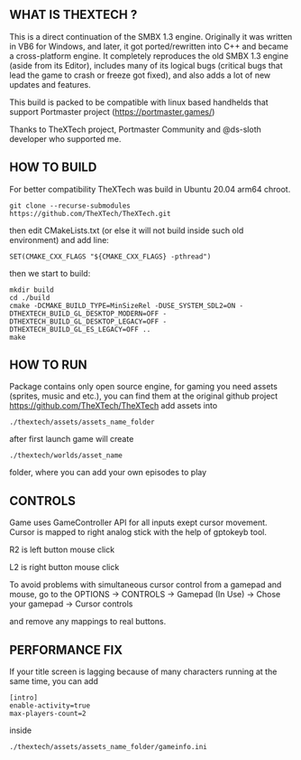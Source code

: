 ## WHAT IS THEXTECH ?

This is a direct continuation of the SMBX 1.3 engine. Originally it was written in VB6 for Windows, and later, it got ported/rewritten into C++ and became a cross-platform engine. 
It completely reproduces the old SMBX 1.3 engine (aside from its Editor), includes many of its logical bugs (critical bugs that lead the game to crash or freeze got fixed), and also adds a lot of new updates and features.

This build is packed to be compatible with linux based handhelds that support Portmaster project (https://portmaster.games/)

Thanks to TheXTech project, Portmaster Community and @ds-sloth developer who supported me.


## HOW TO BUILD

For better compatibility TheXTech was build in Ubuntu 20.04 arm64 chroot.

```
git clone --recurse-submodules https://github.com/TheXTech/TheXTech.git
```

then edit CMakeLists.txt (or else it will not build inside such old environment) and add line:
```
SET(CMAKE_CXX_FLAGS "${CMAKE_CXX_FLAGS} -pthread")
```
then we start to build:
```
mkdir build
cd ./build
cmake -DCMAKE_BUILD_TYPE=MinSizeRel -DUSE_SYSTEM_SDL2=ON -DTHEXTECH_BUILD_GL_DESKTOP_MODERN=OFF -DTHEXTECH_BUILD_GL_DESKTOP_LEGACY=OFF -DTHEXTECH_BUILD_GL_ES_LEGACY=OFF ..
make
```


## HOW TO RUN

Package contains only open source engine, for gaming you need assets (sprites, music and etc.), you can find them at the original github project https://github.com/TheXTech/TheXTech
add assets into
```
./thextech/assets/assets_name_folder
```
after first launch game will create
```
./thextech/worlds/asset_name
```
folder, where you can add your own episodes to play


## CONTROLS

Game uses GameController API for all inputs exept cursor movement. Cursor is mapped to right analog stick with the help of gptokeyb tool.

R2 is left button mouse click

L2 is right button mouse click

To avoid problems with simultaneous cursor control from a gamepad and mouse, go to the OPTIONS -> CONTROLS -> Gamepad (In Use) -> Chose your gamepad -> Cursor controls

and remove any mappings to real buttons.


## PERFORMANCE FIX

If your title screen is lagging because of many characters running at the same time, you can add
```
[intro]
enable-activity=true
max-players-count=2
```
inside 
```
./thextech/assets/assets_name_folder/gameinfo.ini
